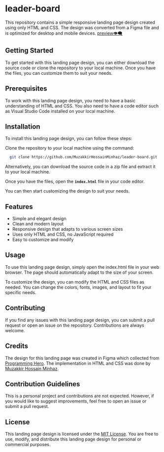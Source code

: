 # leader-board

This repository contains a simple responsive landing page design created using only HTML and CSS. The design was converted from a Figma file and is optimized for desktop and mobile devices. [preview👁️‍🗨️](https://leader-board-v1.netlify.app/)

## Getting Started
To get started with this landing page design, you can either download the source code or clone the repository to your local machine. Once you have the files, you can customize them to suit your needs.

## Prerequisites
To work with this landing page design, you need to have a basic understanding of HTML and CSS. You also need to have a code editor such as Visual Studio Code installed on your local machine.

## Installation
To install this landing page design, you can follow these steps:

Clone the repository to your local machine using the command:

``` bash
  git clone https://github.com/MuzakkirHossainMinhaz/leader-board.git
```

Alternatively, you can download the source code in a zip file and extract it to your local machine.

Once you have the files, open the <b>`index.html`</b> file in your code editor.

You can then start customizing the design to suit your needs.

## Features

- Simple and elegant design
- Clean and modern layout
- Responsive design that adapts to various screen sizes
- Uses only HTML and CSS, no JavaScript required
- Easy to customize and modify

## Usage
To use this landing page design, simply open the index.html file in your web browser. The page should automatically adapt to the size of your screen.

To customize the design, you can modify the HTML and CSS files as needed. You can change the colors, fonts, images, and layout to fit your specific needs.

## Contributing
If you find any issues with this landing page design, you can submit a pull request or open an issue on the repository. Contributions are always welcome.

## Credits
The design for this landing page was created in Figma which collected from [Programming Hero](https://web.programming-hero.com/). The implementation in HTML and CSS was done by [Muzakkir Hossain Minhaz](https://github.com/MuzakkirHossainMinhaz).

## Contribution Guidelines
This is a personal project and contributions are not expected. However, if you would like to suggest improvements, feel free to open an issue or submit a pull request.

## License
This landing page design is licensed under the [MIT License](/LICENSE.md). You are free to use, modify, and distribute this landing page design for personal or commercial purposes.

